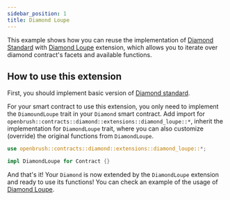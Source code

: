 ```yaml
---
sidebar_position: 1
title: Diamond Loupe
---
```


This example shows how you can reuse the implementation of [Diamond Standard](https://github.com/727-Ventures/openbrush-contracts/tree/main/contracts/src/upgradeability/diamond) with [Diamond Loupe](https://github.com/727-Ventures/openbrush-contracts/blob/main/contracts/src/upgradeability/diamond/extensions/diamond_loupe.rs) extension, which allows you to iterate over diamond contract's facets and available functions.

## How to use this extension

First, you should implement basic version of [Diamond standard](/OpenBrush/smart-contracts/diamond).

For your smart contract to use this extension, you only need to implement the `DiamoundLoupe` trait in your
`Diamond` smart contract. Add import for `openbrush::contracts::diamond::extensions::diamond_loupe::*`,
inherit the implementation for `DiamondLoupe` trait, where you can also customize (override)
the original functions from `DiamondLoupe`.

```rust
use openbrush::contracts::diamond::extensions::diamond_loupe::*;

impl DiamondLoupe for Contract {}
```

And that's it! Your `Diamond` is now extended by the `DiamondLoupe` extension and ready to use its functions!
You can check an example of the usage of [Diamond Loupe](https://github.com/727-Ventures/openbrush-contracts/tree/main/examples/diamond).
